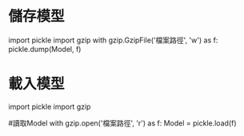 # 儲存模型

  import pickle
  import gzip
  with gzip.GzipFile('檔案路徑', 'w') as f:
      pickle.dump(Model, f)
      
# 載入模型
      
  import pickle
  import gzip

  #讀取Model
  with gzip.open('檔案路徑', 'r') as f:
      Model = pickle.load(f)

      
